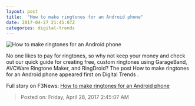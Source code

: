 ```yaml
---
layout: post
title:  "How to make ringtones for an Android phone"
date: 2017-04-27 21:45:07Z
categories: digital-trends
---
```


![How to make ringtones for an Android phone](http://icdn4.digitaltrends.com/image/42950185_l-2-1200x630-c.jpg)

No one likes to pay for ringtones, so why not keep your money and check out our quick guide for creating free, custom ringtones using GarageBand, AVCWare Ringtone Maker, and RingDroid? The post How to make ringtones for an Android phone appeared first on Digital Trends .


Full story on F3News: [How to make ringtones for an Android phone](http://www.f3nws.com/n/zmgsQH)

> Posted on: Friday, April 28, 2017 2:45:07 AM
